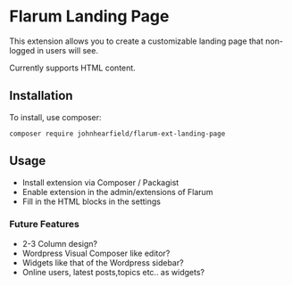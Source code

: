 # Flarum Landing Page
This extension allows you to create a customizable landing page that non-logged in users will see.

Currently supports HTML content.

## Installation
To install, use composer:
```
composer require johnhearfield/flarum-ext-landing-page
```
## Usage
* Install extension via Composer / Packagist
* Enable extension in the admin/extensions of Flarum
* Fill in the HTML blocks in the settings


### Future Features
 - 2-3 Column design?
 - Wordpress Visual Composer like editor?
 - Widgets like that of the Wordpress sidebar?
 - Online users, latest posts,topics etc.. as widgets?
